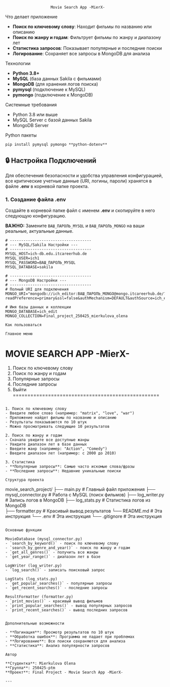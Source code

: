                        Movie Search App -MierX-

Что делает приложение

- **Поиск по ключевому слову**: Находит фильмы по названию или описанию
- **Поиск по жанру и годам**: Фильтрует фильмы по жанру и диапазону лет
- **Статистика запросов**: Показывает популярные и последние поиски
- **Логирование**: Сохраняет все запросы в MongoDB для анализа

Технологии

- **Python 3.8+**
- **MySQL** (база данных Sakila с фильмами)
- **MongoDB** (для хранения логов поиска)
- **pymysql** (подключение к MySQL)
- **pymongo** (подключение к MongoDB)

 Системные требования
- Python 3.8 или выше
- MySQL Server с базой данных Sakila
- MongoDB Server

Python пакеты
```
pip install pymysql pymongo **python-dotenv**
```


## 🔒 Настройка Подключений

Для обеспечения безопасности и удобства управления конфигурацией, все критические учетные данные (URI, логины, пароли) хранятся в файле **.env** в корневой папке проекта.

### 1. Создание файла .env

Создайте в корневой папке файл с именем **.env** и скопируйте в него следующую конфигурацию.

**ВАЖНО:** Замените `ВАШ_ПАРОЛЬ_MYSQL` и `ВАШ_ПАРОЛЬ_MONGO` на ваши реальные, актуальные данные.

```env
# ------------------------------------
# --- MySQL/Sakila Настройки ---
# ------------------------------------
MYSQL_HOST=ich-db.edu.itcareerhub.de
MYSQL_USER=ich1
MYSQL_PASSWORD=ВАШ_ПАРОЛЬ_MYSQL
MYSQL_DATABASE=sakila

# ------------------------------------
# --- MongoDB Настройки ---
# ------------------------------------
# Полный URI для подключения
MONGO_URI="mongodb://ich_editor:ВАШ_ПАРОЛЬ_MONGO@mongo.itcareerhub.de/?readPreference=primary&ssl=false&authMechanism=DEFAULT&authSource=ich_edit"

# Имя базы данных и коллекции
MONGO_DATABASE=ich_edit
MONGO_COLLECTION=Final_project_250425_mierkulova_olena

Как пользоваться

Главное меню
```
MOVIE SEARCH APP -MierX-
==================================================
1. Поиск по ключевому слову
2. Поиск по жанру и годам  
3. Популярные запросы
4. Последние запросы
5. Выйти
==================================================
```

1. Поиск по ключевому слову
- Введите любое слово (например: "matrix", "love", "war")
- Приложение найдет фильмы по названию и описанию
- Результаты показываются по 10 штук
- Можно просматривать следующие 10 результатов

2. Поиск по жанру и годам
- Сначала увидите все доступные жанры
- Увидите диапазон лет в базе данных
- Введите жанр (например: "Action", "Comedy")
- Введите диапазон лет (например: с 2000 до 2010)

3. Статистика
- **Популярные запросы**: Самые часто искомые слова/фразы
- **Последние запросы**: Недавние уникальные поиски

Структура проекта

```
movie_search_project/
├── main.py                # Главный файл приложения
├── mysql_connector.py     # Работа с MySQL (поиск фильмов)
├── log_writer.py          # Запись логов в MongoDB
├── log_stats.py           # Статистика логов из MongoDB  
├── formatter.py           # Красивый вывод результатов
└── README.md              # Эта инструкция
└── .env                   # Эта инструкция
└── .gitignore             # Эта инструкция
```

Основные функции

MovieDatabase (mysql_connector.py)
- `search_by_keyword()` - поиск по ключевому слову
- `search_by_genre_and_year()` - поиск по жанру и годам
- `get_all_genres()` - получить все жанры
- `get_year_range()` - диапазон лет в базе

LogWriter (log_writer.py) 
- `log_search()` - записать поисковый запрос

LogStats (log_stats.py)
- `get_popular_searches()` - популярные запросы
- `get_recent_searches()` - последние запросы

ResultFormatter (formatter.py)
- `print_movies()` - красивый вывод фильмов
- `print_popular_searches()` - вывод популярных запросов
- `print_recent_searches()` - вывод последних запросов


Дополнительные возможности

- **Пагинация**: Просмотр результатов по 10 штук
- **Обработка ошибок**: Программа не падает при проблемах
- **Логирование**: Все поиски сохраняются для анализа
- **Статистика**: Анализ популярности запросов

Автор

**Студентка**: Mierkulova Olena
**Группа**: 250425-ptm
**Проект**: Final Project - Movie Search App -MierX-

---

